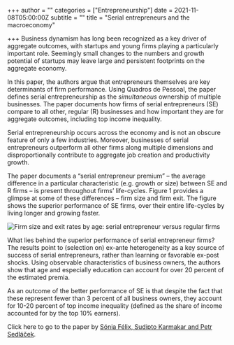 +++
author = ""
categories = ["Entrepreneurship"]
date = 2021-11-08T05:00:00Z
subtitle = ""
title = "Serial entrepreneurs and the macroeconomy"

+++
Business dynamism has long been recognized as a key driver of aggregate outcomes, with startups and young firms playing a particularly important role. Seemingly small changes to the numbers and growth potential of startups may leave large and persistent footprints on the aggregate economy.

In this paper, the authors argue that entrepreneurs themselves are key determinants of firm performance. Using Quadros de Pessoal, the paper defines serial entrepreneurship as the _simultaneous_ ownership of multiple businesses. The paper documents how firms of serial entrepreneurs (SE) compare to all other, regular (R) businesses and how important they are for aggregate outcomes, including top income inequality.

Serial entrepreneurship occurs across the economy and is not an obscure feature of only a few industries. Moreover, businesses of serial entrepreneurs outperform all other firms along multiple dimensions and disproportionally contribute to aggregate job creation and productivity growth.

The paper documents a “serial entrepreneur premium” – the average difference in a particular characteristic (e.g. growth or size) between SE and R firms – is present throughout firms’ life-cycles. Figure 1 provides a glimpse at some of these differences – firm size and firm exit. The figure shows the superior performance of SE firms, over their entire life-cycles by living longer and growing faster.

![](https://res.cloudinary.com/portuguese-economic-journal/image/upload/v1636398048/research_report/Screen_Shot_2021-11-08_at_2.00.13_PM_grcaz7.png "Firm size and exit rates by age: serial entrepreneur versus regular firms")

What lies behind the superior performance of serial entrepreneur firms? The results point to (selection on) ex-ante heterogeneity as a key source of success of serial entrepreneurs, rather than learning or favorable ex-post shocks. Using observable characteristics of business owners, the authors show that age and especially education can account for over 20 percent of the estimated premia.

As an outcome of the better performance of SE is that despite the fact that these represent fewer than 3 percent of all business owners, they account for 10-20 percent of top income inequality (defined as the share of income accounted for by the top 10% earners).

Click here to go to the paper by [Sónia Félix, Sudipto Karmakar and Petr Sedláček](https://cepr.org/active/publications/discussion_papers/dp.php?dpno=16449).
